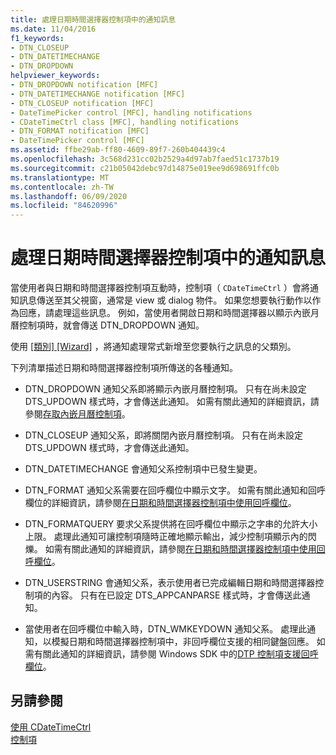 ```yaml
---
title: 處理日期時間選擇器控制項中的通知訊息
ms.date: 11/04/2016
f1_keywords:
- DTN_CLOSEUP
- DTN_DATETIMECHANGE
- DTN_DROPDOWN
helpviewer_keywords:
- DTN_DROPDOWN notification [MFC]
- DTN_DATETIMECHANGE notification [MFC]
- DTN_CLOSEUP notification [MFC]
- DateTimePicker control [MFC], handling notifications
- CDateTimeCtrl class [MFC], handling notifications
- DTN_FORMAT notification [MFC]
- DateTimePicker control [MFC]
ms.assetid: ffbe29ab-ff80-4609-89f7-260b404439c4
ms.openlocfilehash: 3c568d231cc02b2529a4d97ab7faed51c1737b19
ms.sourcegitcommit: c21b05042debc97d14875e019ee9d698691ffc0b
ms.translationtype: MT
ms.contentlocale: zh-TW
ms.lasthandoff: 06/09/2020
ms.locfileid: "84620996"
---
```

# <a name="processing-notification-messages-in-date-and-time-picker-controls"></a>處理日期時間選擇器控制項中的通知訊息

當使用者與日期和時間選擇器控制項互動時，控制項（ `CDateTimeCtrl` ）會將通知訊息傳送至其父視窗，通常是 view 或 dialog 物件。 如果您想要執行動作以作為回應，請處理這些訊息。 例如，當使用者開啟日期和時間選擇器以顯示內嵌月曆控制項時，就會傳送 DTN_DROPDOWN 通知。

使用 [[類別] [Wizard]](reference/mfc-class-wizard.md) ，將通知處理常式新增至您要執行之訊息的父類別。

下列清單描述日期和時間選擇器控制項所傳送的各種通知。

- DTN_DROPDOWN 通知父系即將顯示內嵌月曆控制項。 只有在尚未設定 DTS_UPDOWN 樣式時，才會傳送此通知。 如需有關此通知的詳細資訊，請參閱[存取內嵌月曆控制項](accessing-the-embedded-month-calendar-control.md)。

- DTN_CLOSEUP 通知父系，即將關閉內嵌月曆控制項。 只有在尚未設定 DTS_UPDOWN 樣式時，才會傳送此通知。

- DTN_DATETIMECHANGE 會通知父系控制項中已發生變更。

- DTN_FORMAT 通知父系需要在回呼欄位中顯示文字。 如需有關此通知和回呼欄位的詳細資訊，請參閱[在日期和時間選擇器控制項中使用回呼欄位](using-callback-fields-in-a-date-and-time-picker-control.md)。

- DTN_FORMATQUERY 要求父系提供將在回呼欄位中顯示之字串的允許大小上限。 處理此通知可讓控制項隨時正確地顯示輸出，減少控制項顯示內的閃爍。 如需有關此通知的詳細資訊，請參閱[在日期和時間選擇器控制項中使用回呼欄位](using-callback-fields-in-a-date-and-time-picker-control.md)。

- DTN_USERSTRING 會通知父系，表示使用者已完成編輯日期和時間選擇器控制項的內容。 只有在已設定 DTS_APPCANPARSE 樣式時，才會傳送此通知。

- 當使用者在回呼欄位中輸入時，DTN_WMKEYDOWN 通知父系。 處理此通知，以模擬日期和時間選擇器控制項中，非回呼欄位支援的相同鍵盤回應。 如需有關此通知的詳細資訊，請參閱 Windows SDK 中的[DTP 控制項支援回呼欄位](/windows/win32/Controls/date-and-time-picker-controls)。

## <a name="see-also"></a>另請參閱

[使用 CDateTimeCtrl](using-cdatetimectrl.md)<br/>
[控制項](controls-mfc.md)
